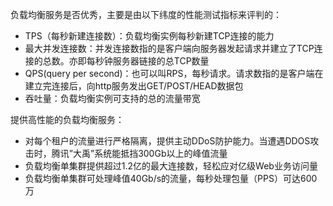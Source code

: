 负载均衡服务是否优秀，主要是由以下纬度的性能测试指标来评判的：

- TPS（每秒新建连接数）：负载均衡实例每秒新建TCP连接的能力
- 最大并发连接数：并发连接数指的是客户端向服务器发起请求并建立了TCP连接的总数。亦即每秒钟服务器链接的总TCP数量
- QPS(query per second)：也可以叫RPS，每秒请求。请求数指的是客户端在建立完连接后，向http服务发出GET/POST/HEAD数据包
- 吞吐量：负载均衡实例可支持的总的流量带宽

提供高性能的负载均衡服务：

- 对每个租户的流量进行严格隔离，提供主动DDoS防护能力。当遭遇DDOS攻击时，腾讯”大禹”系统能抵挡300Gb以上的峰值流量
- 负载均衡单集群提供超过1.2亿的最大连接数，轻松应对亿级Web业务访问量
- 负载均衡单集群可处理峰值40Gb/s的流量，每秒处理包量（PPS）可达600万
